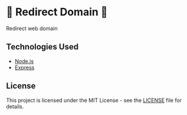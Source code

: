# :tada: Redirect Domain :tada:

Redirect web domain

## Technologies Used

- [Node.js](https://nodejs.org/en/)
- [Express](https://expressjs.com/)

## License

This project is licensed under the MIT License - see the [LICENSE](LICENSE) file for details.
